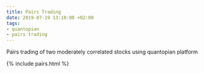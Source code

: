 ```yaml
---
title: Pairs Trading
date: 2019-07-19 13:10:00 +02:00
tags:
- quantopian
- pairs trading
---
```


Pairs trading of two moderately correlated stocks using quantopian platform

{% include pairs.html %} 